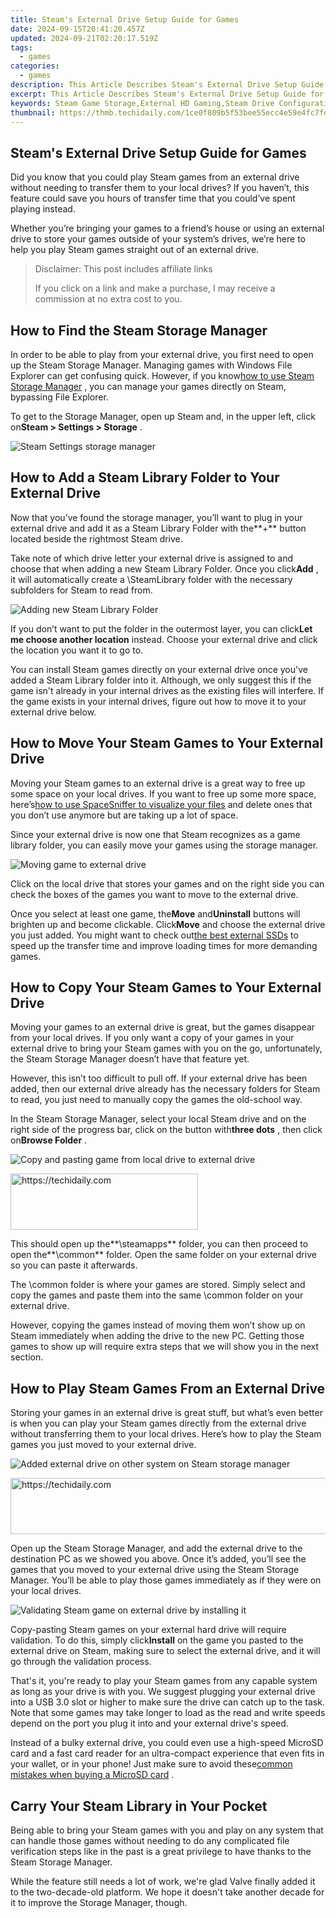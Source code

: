 ```yaml
---
title: Steam's External Drive Setup Guide for Games
date: 2024-09-15T20:41:20.457Z
updated: 2024-09-21T02:20:17.519Z
tags:
  - games
categories:
  - games
description: This Article Describes Steam's External Drive Setup Guide for Games
excerpt: This Article Describes Steam's External Drive Setup Guide for Games
keywords: Steam Game Storage,External HD Gaming,Steam Drive Configuration,Portable Game Filesystem,Install Games on Ext. HDD,Optimize Gaming Space,Hardware for Steam Games
thumbnail: https://thmb.techidaily.com/1ce0f809b5f53bee55ecc4e59e4fc7fd703e674d56363d25b6490a7057e74118.jpg
---
```


## Steam's External Drive Setup Guide for Games

 Did you know that you could play Steam games from an external drive without needing to transfer them to your local drives? If you haven’t, this feature could save you hours of transfer time that you could’ve spent playing instead.

 Whether you’re bringing your games to a friend’s house or using an external drive to store your games outside of your system’s drives, we’re here to help you play Steam games straight out of an external drive.

>  Disclaimer: This post includes affiliate links
>
>  If you click on a link and make a purchase, I may receive a commission at no extra cost to you.
>

## How to Find the Steam Storage Manager

 In order to be able to play from your external drive, you first need to open up the Steam Storage Manager. Managing games with Windows File Explorer can get confusing quick. However, if you know[how to use Steam Storage Manager](https://www.makeuseof.com/how-to-use-steam-storage-manager/) , you can manage your games directly on Steam, bypassing File Explorer.

 To get to the Storage Manager, open up Steam and, in the upper left, click on**Steam > Settings > Storage** .

![Steam Settings storage manager](https://static1.makeuseofimages.com/wordpress/wp-content/uploads/2023/08/steam-settings-storage-manager.jpg)

## How to Add a Steam Library Folder to Your External Drive

 Now that you’ve found the storage manager, you’ll want to plug in your external drive and add it as a Steam Library Folder with the**+** button located beside the rightmost Steam drive.

 Take note of which drive letter your external drive is assigned to and choose that when adding a new Steam Library Folder. Once you click**Add** , it will automatically create a \\SteamLibrary folder with the necessary subfolders for Steam to read from.

![Adding new Steam Library Folder](https://static1.makeuseofimages.com/wordpress/wp-content/uploads/2023/01/adding-new-steam-library-folder.jpg)

 If you don’t want to put the folder in the outermost layer, you can click**Let me choose another location** instead. Choose your external drive and click the location you want it to go to.

 You can install Steam games directly on your external drive once you've added a Steam Library folder into it. Although, we only suggest this if the game isn't already in your internal drives as the existing files will interfere. If the game exists in your internal drives, figure out how to move it to your external drive below.

## How to Move Your Steam Games to Your External Drive

 Moving your Steam games to an external drive is a great way to free up some space on your local drives. If you want to free up some more space, here’s[how to use SpaceSniffer to visualize your files](https://www.makeuseof.com/free-drive-space-by-visualizing-your-files-with-spacesniffer/) and delete ones that you don’t use anymore but are taking up a lot of space.

 Since your external drive is now one that Steam recognizes as a game library folder, you can easily move your games using the storage manager.

![Moving game to external drive](https://static1.makeuseofimages.com/wordpress/wp-content/uploads/2023/01/moving-game-to-external-drive.jpg)

 Click on the local drive that stores your games and on the right side you can check the boxes of the games you want to move to the external drive.

 Once you select at least one game, the**Move** and**Uninstall** buttons will brighten up and become clickable. Click**Move** and choose the external drive you just added. You might want to check out[the best external SSDs](https://www.makeuseof.com/best-portable-ssds/) to speed up the transfer time and improve loading times for more demanding games.

## How to Copy Your Steam Games to Your External Drive

 Moving your games to an external drive is great, but the games disappear from your local drives. If you only want a copy of your games in your external drive to bring your Steam games with you on the go, unfortunately, the Steam Storage Manager doesn’t have that feature yet.

 However, this isn’t too difficult to pull off. If your external drive has been added, then our external drive already has the necessary folders for Steam to read, you just need to manually copy the games the old-school way.

 In the Steam Storage Manager, select your local Steam drive and on the right side of the progress bar, click on the button with**three dots** , then click on**Browse Folder** .

![Copy and pasting game from local drive to external drive](https://static1.makeuseofimages.com/wordpress/wp-content/uploads/2023/01/copy-and-pasting-game-from-local-drive-to-external-drive.jpg)

<!-- affiliate ads begin -->
<a href="https://aligracehair.sjv.io/c/5597632/1934138/19272" target="_top" id="1934138">
  <img src="//a.impactradius-go.com/display-ad/19272-1934138" border="0" alt="https://techidaily.com" width="300" height="90"/>
</a>
<img height="0" width="0" src="https://aligracehair.sjv.io/i/5597632/1934138/19272" style="position:absolute;visibility:hidden;" border="0" />
<!-- affiliate ads end -->

 This should open up the**\\steamapps** folder, you can then proceed to open the**\\common** folder. Open the same folder on your external drive so you can paste it afterwards.

 The \\common folder is where your games are stored. Simply select and copy the games and paste them into the same \\common folder on your external drive.

 However, copying the games instead of moving them won’t show up on Steam immediately when adding the drive to the new PC. Getting those games to show up will require extra steps that we will show you in the next section.

## How to Play Steam Games From an External Drive

 Storing your games in an external drive is great stuff, but what’s even better is when you can play your Steam games directly from the external drive without transferring them to your local drives. Here’s how to play the Steam games you just moved to your external drive.

![Added external drive on other system on Steam storage manager](https://static1.makeuseofimages.com/wordpress/wp-content/uploads/2023/01/added-external-drive-on-other-system-on-steam-storage-manager.jpg)

<!-- affiliate ads begin -->
<a href="https://appsumo.8odi.net/c/5597632/2144280/7443" target="_top" id="2144280">
  <img src="//a.impactradius-go.com/display-ad/7443-2144280" border="0" alt="https://techidaily.com" width="600" height="90"/>
</a>
<img height="0" width="0" src="https://appsumo.8odi.net/i/5597632/2144280/7443" style="position:absolute;visibility:hidden;" border="0" />
<!-- affiliate ads end -->

 Open up the Steam Storage Manager, and add the external drive to the destination PC as we showed you above. Once it’s added, you’ll see the games that you moved to your external drive using the Steam Storage Manager. You’ll be able to play those games immediately as if they were on your local drives.

![Validating Steam game on external drive by installing it](https://static1.makeuseofimages.com/wordpress/wp-content/uploads/2023/08/validating-steam-game-by-installing-it.jpg)

 Copy-pasting Steam games on your external hard drive will require validation. To do this, simply click**Install** on the game you pasted to the external drive on Steam, making sure to select the external drive, and it will go through the validation process.

 That's it, you're ready to play your Steam games from any capable system as long as your drive is with you. We suggest plugging your external drive into a USB 3.0 slot or higher to make sure the drive can catch up to the task. Note that some games may take longer to load as the read and write speeds depend on the port you plug it into and your external drive's speed.

 Instead of a bulky external drive, you could even use a high-speed MicroSD card and a fast card reader for an ultra-compact experience that even fits in your wallet, or in your phone! Just make sure to avoid these[common mistakes when buying a MicroSD card](https://www.makeuseof.com/tag/5-mistakes-avoid-buying-next-microsd-card/) .

## Carry Your Steam Library in Your Pocket

 Being able to bring your Steam games with you and play on any system that can handle those games without needing to do any complicated file verification steps like in the past is a great privilege to have thanks to the Steam Storage Manager.

 While the feature still needs a lot of work, we're glad Valve finally added it to the two-decade-old platform. We hope it doesn't take another decade for it to improve the Storage Manager, though.

<ins class="adsbygoogle"
     style="display:block"
     data-ad-format="autorelaxed"
     data-ad-client="ca-pub-7571918770474297"
     data-ad-slot="1223367746"></ins>

<ins class="adsbygoogle"
     style="display:block"
     data-ad-client="ca-pub-7571918770474297"
     data-ad-slot="8358498916"
     data-ad-format="auto"
     data-full-width-responsive="true"></ins>



